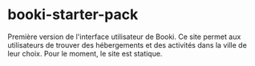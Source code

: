 # booki-starter-pack

Première version de l'interface utilisateur de Booki. Ce site permet aux utilisateurs de 
trouver des hébergements et des activités dans la ville de leur choix. Pour le moment,
le site est statique.
